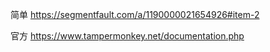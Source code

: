 简单
https://segmentfault.com/a/1190000021654926#item-2

官方
https://www.tampermonkey.net/documentation.php
